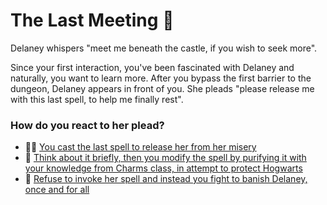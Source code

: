 # The Last Meeting 🤝

Delaney whispers "meet me beneath the castle, if you wish to seek more". 

Since your first interaction, you've been fascinated with Delaney and naturally, you want to learn more. After you bypass the first barrier to the dungeon, Delaney appears in front of you. She pleads "please release me with this last spell, to help me finally rest".  

### How do you react to her plead?

-   🧙‍♂️ [You cast the last spell to release her from her misery](scene13.md)
-   🏰 [Think about it briefly, then you modify the spell by purifying it with your knowledge from Charms class, in attempt to protect Hogwarts](scene14.md)
-   🥊 [Refuse to invoke her spell and instead you fight to banish Delaney, once and for all](scene15.md)